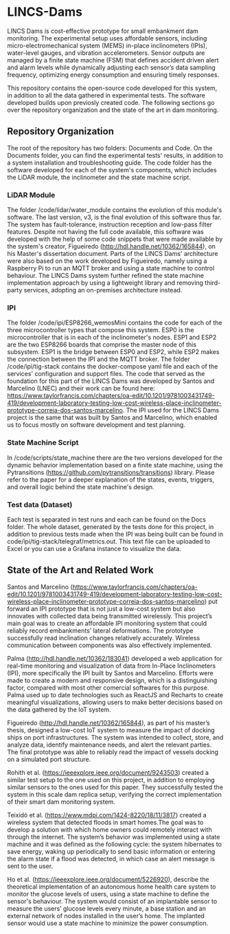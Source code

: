 # LINCS-Dams
LINCS Dams is cost-effective prototype for small embankment dam monitoring. The experimental setup uses affordable sensors, including micro-electromechanical system (MEMS) in-place inclinometers (IPIs), water-level gauges, and vibration accelerometers. Sensor outputs are managed by a finite state machine (FSM) that defines accident driven alert and alarm levels while dynamically adjusting each sensor’s data sampling frequency, optimizing energy consumption and ensuring timely responses.

This repository contains the open-source code developed for this system, in addition to all the data gathered in experimental tests. The software developed builds upon previosly created code. The following sections go over the repository organization and the state of the art in dam monitoring.

## Repository Organization
The root of the repository has two folders: Documents and Code. On the Documents folder, you can find the experimental tests' results, in addition to a system installation and troubleshooting guide. The code folder has the software developed for each of the system's components, which includes the LiDAR module, the inclinometer and the state machine script.

### LiDAR Module
The folder /code/lidar/water_module contains the evolution of this module's software. The last version, v3, is the final evolution of this software thus far. The system has fault-tolerance, instruction reception and low-pass filter features. Despite not having the full code available, this software was developed with the help of some code snippets that were made available by the system's creator, Figueiredo (http://hdl.handle.net/10362/165844), on his Master's dissertation document. 
Parts of the LINCS Dams' architecture were also based on the work developed by Figueiredo, namely using a Raspberry Pi to run an MQTT broker and using a state machine to control behaviour. The LINCS Dams system further refined the state machine implementation approach by using a lightweight library and removing third-party services, adopting an on-premises architecture instead.

### IPI
The folder /code/ipi/ESP8266_wemosMini contains the code for each of the three microcontroller types that compose this system. ESP0 is the microcontroller that is in each of the inclinometer's nodes. ESP1 and ESP2 are the two ESP8266 boards that comprise the master node of this subsystem. ESP1 is the bridge between ESP0 and ESP2, while ESP2 makes the connection between the IPI and the MQTT broker. The folder /code/ipi/tig-stack contains the docker-compose yaml file and each of the services' configuration and support files.
The code that served as the foundation for this part of the LINCS Dams was developed by Santos and Marcelino (LNEC) and their work can be found here: https://www.taylorfrancis.com/chapters/oa-edit/10.1201/9781003431749-419/development-laboratory-testing-low-cost-wireless-place-inclinometer-prototype-correia-dos-santos-marcelino. The IPI used for the LINCS Dams project is the same that was built by Santos and Marcelino, which enabled us to focus mostly on software development and test planning.

### State Machine Script
In /code/scripts/state_machine there are the two versions developed for the dynamic behavior implementation based on a finite state machine, using the Pytransitions (https://github.com/pytransitions/transitions) library. Please refer to the paper for a deeper explanation of the states, events, triggers, and overall logic behind the state machine's design.

### Test data (Dataset)
Each test is separated in test runs and each can be found on the Docs folder. The whole dataset, generated by the tests done for this project, in addition to previous tests made when the IPI was being built can be found in code/ipi/tig-stack/telegraf/metrics.out. This text file can be uploaded to Excel or you can use a Grafana instance to visualize the data.


## State of the Art and Related Work

Santos and Marcelino (https://www.taylorfrancis.com/chapters/oa-edit/10.1201/9781003431749-419/development-laboratory-testing-low-cost-wireless-place-inclinometer-prototype-correia-dos-santos-marcelino) put forward an IPI prototype that is not just a low-cost system but also innovates with collected data being transmitted wirelessly. This project’s main goal was to create an affordable IPI monitoring system that could reliably record embankments’ lateral deformations. The prototype successfully read inclination changes relatively accurately. Wireless communication between components was also 
effectively implemented.

Palma (http://hdl.handle.net/10362/183041) developed a web application for real-time monitoring and visualization of data from In-Place Inclinometers (IPI), more specifically the IPI built by Santos and Marcelino. Efforts were made to create a modern and responsive design, which is a distinguishing factor, compared with most other comercial softwares for this purpose. Palma used up to date technologies such as ReactJS and Recharts to create meaningful visualizations, allowing users to make better decisions based on the data gathered by the IoT system.

Figueiredo (http://hdl.handle.net/10362/165844), as part of his master’s thesis, designed a low-cost IoT system to measure the impact of docking ships on port infrastructures. The system was intended to collect, store, and analyze data, identify maintenance needs, and alert the relevant parties. The final prototype was able to reliably read the impact of vessels docking on a simulated port structure. 

Rohith et al. (https://ieeexplore.ieee.org/document/9243503) created a similar test setup to the one used on this project, in addition to employing similar sensors to the ones used for this paper. They successfully tested the system in this scale dam replica setup, verifying the correct implementation of their smart dam monitoring system.

Teixidó et al. (https://www.mdpi.com/1424-8220/18/11/3817) created a wireless system that detected floods in smart homes.The goal was to develop a solution with which home owners could remotely interact with through the internet. The system’s behavior was implemented using a state machine and it was defined as the following cycle: the system hibernates to save energy, waking up periodically to send basic information or entering the alarm state if a flood was detected, in which case an alert message is sent to the user.

Ho et al. (https://ieeexplore.ieee.org/document/5226920), describe the theoretical implementation of an autonomous home health care system to monitor the glucose levels of users, using a state machine to define the sensor's behaviour. The system would consist of an implantable sensor to measure the users’ glucose levels every minute, a base station and an external network of nodes installed in the user’s home. The implanted sensor would use a state machine to minimize the power consumption.
    
